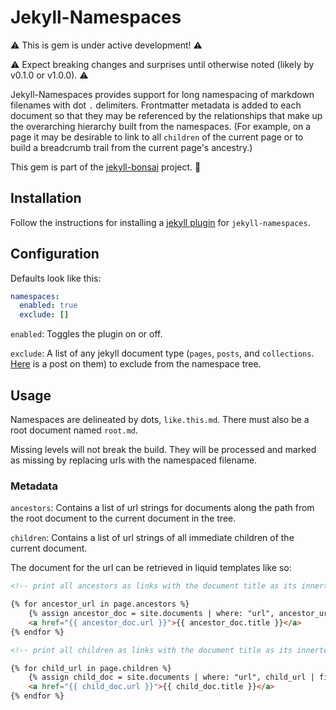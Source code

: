 # Jekyll-Namespaces

⚠️ This is gem is under active development! ⚠️

⚠️ Expect breaking changes and surprises until otherwise noted (likely by v0.1.0 or v1.0.0). ⚠️

Jekyll-Namespaces provides support for long namespacing of markdown filenames with dot `.` delimiters. Frontmatter metadata is added to each document so that they may be referenced by the relationships that make up the overarching hierarchy built from the namespaces. (For example, on a page it may be desirable to link to all `children` of the current page or to build a breadcrumb trail from the current page's ancestry.)

This gem is part of the [jekyll-bonsai](https://manunamz.github.io/jekyll-bonsai/) project. 🎋

## Installation

Follow the instructions for installing a [jekyll plugin](https://jekyllrb.com/docs/plugins/installation/) for `jekyll-namespaces`.

## Configuration

Defaults look like this:

```yaml
namespaces:
  enabled: true
  exclude: []
```

`enabled`: Toggles the plugin on or off.

`exclude`: A list of any jekyll document type (`pages`, `posts`, and `collections`. [Here](https://ben.balter.com/2015/02/20/jekyll-collections/) is a post on them) to exclude from the namespace tree.

## Usage

Namespaces are delineated by dots, `like.this.md`. There must also be a root document named `root.md`.

Missing levels will not break the build. They will be processed and marked as missing by replacing urls with the namespaced filename.

### Metadata

`ancestors`: Contains a list of url strings for documents along the path from the root document to the current document in the tree.

`children`: Contains a list of url strings of all immediate children of the current document.

The document for the url can be retrieved in liquid templates like so:

```html
<!-- print all ancestors as links with the document title as its innertext -->

{% for ancestor_url in page.ancestors %}
    {% assign ancestor_doc = site.documents | where: "url", ancestor_url | first %}
    <a href="{{ ancestor_doc.url }}">{{ ancestor_doc.title }}</a>
{% endfor %}
```
```html
<!-- print all children as links with the document title as its innertext -->

{% for child_url in page.children %}
    {% assign child_doc = site.documents | where: "url", child_url | first %}
    <a href="{{ child_doc.url }}">{{ child_doc.title }}</a>
{% endfor %}
```
